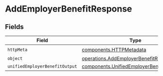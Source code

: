 # AddEmployerBenefitResponse


## Fields

| Field                                                                                                  | Type                                                                                                   | Required                                                                                               | Description                                                                                            |
| ------------------------------------------------------------------------------------------------------ | ------------------------------------------------------------------------------------------------------ | ------------------------------------------------------------------------------------------------------ | ------------------------------------------------------------------------------------------------------ |
| `httpMeta`                                                                                             | [components.HTTPMetadata](../../models/components/httpmetadata.md)                                     | :heavy_check_mark:                                                                                     | N/A                                                                                                    |
| `object`                                                                                               | [operations.AddEmployerBenefitResponseBody](../../models/operations/addemployerbenefitresponsebody.md) | :heavy_minus_sign:                                                                                     | N/A                                                                                                    |
| `unifiedEmployerBenefitOutput`                                                                         | [components.UnifiedEmployerBenefitOutput](../../models/components/unifiedemployerbenefitoutput.md)     | :heavy_minus_sign:                                                                                     | N/A                                                                                                    |